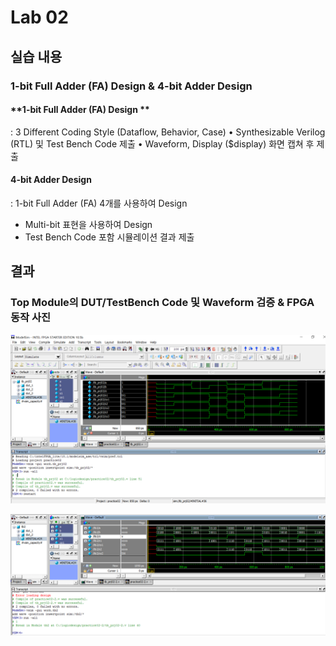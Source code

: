 # Lab 02

## 실습 내용

### **1-bit Full Adder (FA) Design & 4-bit Adder Design**

#### **1-bit Full Adder (FA) Design **
: 3 Different Coding Style (Dataflow, Behavior, Case) 
• Synthesizable Verilog (RTL) 및 Test Bench Code 제출 
• Waveform, Display ($display) 화면 캡쳐 후 제출

#### **4-bit Adder Design**
: 1-bit Full Adder (FA) 4개를 사용하여 Design 
- Multi-bit 표현을 사용하여 Design 
- Test Bench Code 포함 시뮬레이션 결과 제출

## 결과

### **Top Module의 DUT/TestBench Code 및 Waveform 검증 & FPGA 동작 사진**

![](https://github.com/Chayejin0428/LogicDesign/blob/master/practice02/fig/wave02.PNG)

![](https://github.com/Chayejin0428/LogicDesign/blob/master/practice02/fig/wave02-2.PNG)




<!--stackedit_data:
eyJoaXN0b3J5IjpbLTIxODQ3OTEzM119
-->